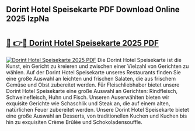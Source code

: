 ## Dorint Hotel Speisekarte PDF Download Online 2025 lzpNa

# <h2><a href="http://gc7eaf8.nevu.top/?p=Dorint+Hotel+Speisekarte">🔗 👉🔴 Dorint Hotel Speisekarte 2025 PDF</a></h2>

[![Dorint Hotel Speisekarte 2025 PDF](https://i.imgur.com/dBaPXMq.png)](http://gc7eaf8.nevu.top/?p=Dorint+Hotel+Speisekarte)
Die Dorint Hotel Speisekarte ist die Kunst, ein Gericht zu kreieren und zwischen einer Vielzahl von Gerichten zu wählen. Auf der Dorint Hotel Speisekarte unseres Restaurants finden Sie eine große Auswahl an leichten und frischen Salaten, die aus frischem Gemüse und Obst zubereitet werden. Für Fleischliebhaber bietet unsere Dorint Hotel Speisekarte eine große Auswahl an Gerichten: Rindfleisch, Schweinefleisch, Huhn und Fisch. Unseren Auserwählten bieten wir exquisite Gerichte wie Schaschlik und Steak an, die auf einem alten, natürlichen Feuer zubereitet werden. Unsere Dorint Hotel Speisekarte bietet eine große Auswahl an Desserts, von traditionellen Kuchen und Kuchen bis hin zu exquisiten Crème Brûlée und Schokoladensouffle.
